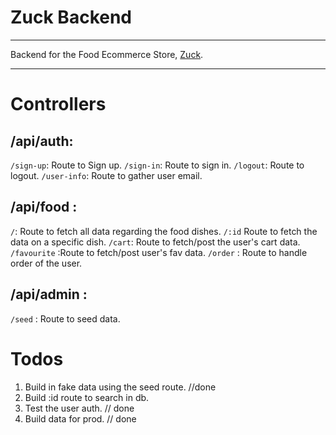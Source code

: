 # Zuck Backend

---

Backend for the Food Ecommerce Store, [Zuck](https://zuck-food.vercel.app/).

---

# Controllers

## /api/auth:

`/sign-up`: Route to Sign up.
`/sign-in`: Route to sign in.
`/logout`: Route to logout.
`/user-info`: Route to gather user email.

## /api/food :

`/`: Route to fetch all data regarding the food dishes.
`/:id` Route to fetch the data on a specific dish.
`/cart`: Route to fetch/post the user's cart data.
`/favourite` :Route to fetch/post user's fav data.
`/order` : Route to handle order of the user.

## /api/admin :

`/seed` : Route to seed data.

# Todos

1. Build in fake data using the seed route. //done
1. Build :id route to search in db.
1. Test the user auth. // done
1. Build data for prod. // done
